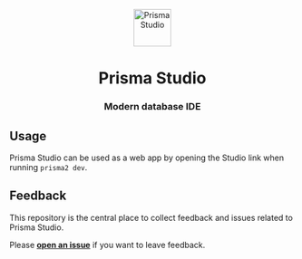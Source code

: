 <p align="center"><a href="https://www.prisma.io"><img src="https://user-images.githubusercontent.com/7689783/59530137-1c001a80-8ee3-11e9-9463-aac1af43fcce.png" alt="Prisma Studio" height="66px"></a></p>

<p><h1 align="center">Prisma Studio</h1></p>
<p><h3 align="center">Modern database IDE</h3></p>

## Usage

Prisma Studio can be used as a web app by opening the Studio link when running `prisma2 dev`.

## Feedback

This repository is the central place to collect feedback and issues related to Prisma Studio.

Please [**open an issue**](https://github.com/prisma/studio-feedback/issues/new) if you want to leave feedback.
